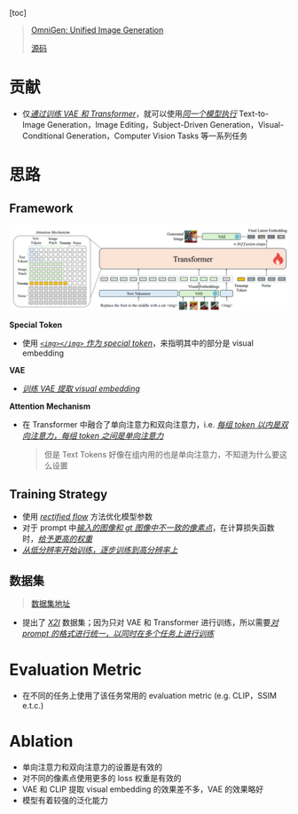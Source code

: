 [toc]

> [OmniGen: Unified Image Generation](https://arxiv.org/abs/2409.11340)
>
> [源码](https://github.com/VectorSpaceLab/OmniGen)

# 贡献

- 仅<u>*通过训练 VAE 和 Transformer*</u>，就可以使用<u>*同一个模型执行*</u> Text-to-Image Generation，Image Editing，Subject-Driven Generation，Visual-Conditional Generation，Computer Vision Tasks 等一系列任务





# 思路

## Framework

![image-20250301232115492](assets/image-20250301232115492.png)

**Special Token**

- 使用 <u>*`<img></img>` 作为 special token*</u>，来指明其中的部分是 visual embedding

**VAE**

- <u>*训练 VAE 提取 visual embedding*</u>

**Attention Mechanism**

- 在 Transformer 中融合了单向注意力和双向注意力，i.e. <u>*每组 token 以内是双向注意力，每组 token 之间是单向注意力*</u>

  > 但是 Text Tokens 好像在组内用的也是单向注意力，不知道为什么要这么设置



## Training Strategy

- 使用 <u>*rectified flow*</u> 方法优化模型参数
- 对于 prompt 中<u>*输入的图像和 gt 图像中不一致的像素点*</u>，在计算损失函数时，<u>*给予更高的权重*</u>
- <u>*从低分辨率开始训练，逐步训练到高分辨率上*</u>



## 数据集

> [数据集地址](https://huggingface.co/collections/yzwang/x2i-dataset-674c66d1d700f7f816a9590d)

- 提出了 <u>*X2I*</u> 数据集；因为只对 VAE 和 Transformer 进行训练，所以需要<u>*对 prompt 的格式进行统一，以同时在多个任务上进行训练*</u>

  



# Evaluation Metric

- 在不同的任务上使用了该任务常用的 evaluation metric (e.g. CLIP，SSIM e.t.c.)





# Ablation

- 单向注意力和双向注意力的设置是有效的
- 对不同的像素点使用更多的 loss 权重是有效的
- VAE 和 CLIP 提取 visual embedding 的效果差不多，VAE 的效果略好
- 模型有着较强的泛化能力